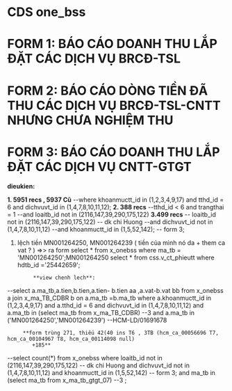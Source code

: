 # CDS one_bss

# FORM 1: BÁO CÁO DOANH THU LẮP ĐẶT CÁC DỊCH VỤ BRCĐ-TSL
# FORM 2: BÁO CÁO DÒNG TIỀN ĐÃ THU CÁC DỊCH VỤ BRCĐ-TSL-CNTT NHƯNG CHƯA NGHIỆM THU
# FORM 3: BÁO CÁO DOANH THU LẮP ĐẶT CÁC DỊCH VỤ CNTT-GTGT

**dieukien:**

**1. 5951 recs , 5937 Cũ**
--where khoanmuctt_id  in (1,2,3,4,9,17)
and tthd_id = 6 and dichvuvt_id in (1,4,7,8,10,11,12);
**2. 388 recs**
--tthd_id < 6 and trangthai = 1
--and loaitb_id not in (2116,147,39,290,175,122)
**3.499 recs**
-- loaitb_id not in (2116,147,39,290,175,122) -- dk chi Huong
--and dichvuvt_id not in (1,4,7,8,10,11,12)
--and khoanmuctt_id in (1,5,52,142); -- form 3;


1. lệch tiền MN001264250, MN001264239 ( tiền của mình nó da + them ca vat ? ) =>> ra form
					select * from x_onebss where ma_tb = 'MN001264250';MN001264250
	                               	select * from css.v_ct_phieutt where hdtb_id ='25442659';

			**view chenh lech**:
--select a.ma_tb,a.tien,b.tien,a.tien- b.tien aa ,a.vat-b.vat bb
from x_onebss a
join x_ma_TB_CDBR b on a.ma_tb =b.ma_tb
where a.khoanmuctt_id  in (1,2,3,4,9,17)
and a.tthd_id = 6 and dichvuvt_id in (1,4,7,8,10,11,12)
and a.ma_tb  in (select ma_tb from x_ma_TB_CDBR) --3
and a.ma_tb in ('MN001264250','MN001264239') --HCM-LD/01691678




		 **form trùng 271, thiếu 42(40 ins T6 , 3TB (hcm_ca_00056696 T7, hcm_ca_00104967 T8, hcm_ca_00114098 null) 
			+185**


--select count(*) from x_onebss
where
loaitb_id not in (2116,147,39,290,175,122) -- dk chi Huong
and dichvuvt_id not in (1,4,7,8,10,11,12)
and khoanmuctt_id in (1,5,52,142) -- form 3;
and ma_tb  in (select ma_tb from x_ma_tb_gtgt_07) --3
;			
